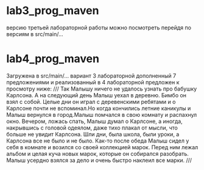 ﻿# lab3_prog_maven
версию третьей лабораторной работы можно посмотреть перейдя по версиям в src/main/...
# lab4_prog_maven
Загружена в src/main/...
вариант 3 лабораторной дополненный 7 предложениями и реализованный в 4 лабораторной предложен к просмотру ниже:
///
Так Малышу ничего не удалось узнать про бабушку Карлсона. А на следующий день Малыш уехал в деревню. Бимбо он взял с собой. Целые дни он играл с деревенскими ребятами и о Карлсоне почти не вспоминал.Но когда кончились летние каникулы и Малыш вернулся в город.Малыш помчался в свою комнату и распахнул окно. Вечером, ложась спать, Малыш думал о Карлсоне, а иногда, накрывшись с головой одеялом, даже тихо плакал от мысли, что больше не увидит Карлсона. Шли дни, была школа, были уроки, а Карлсона все не было и не было. Как-то после обеда Малыш сидел у себя в комнате и возился со своей коллекцией марок. Перед ним лежал альбом и целая куча новых марок, которые он собирался разобрать. Малыш усердно взялся за дело и очень быстро наклеил все марки.
///
